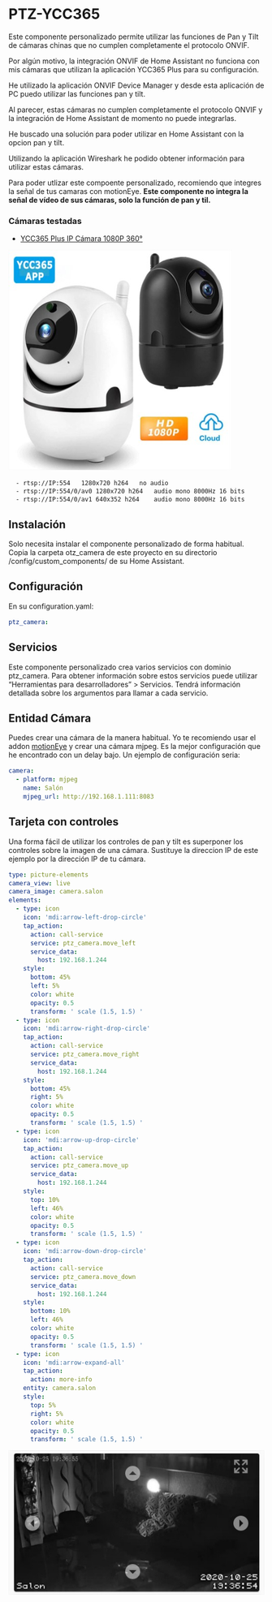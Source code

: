 # PTZ-YCC365

Este componente personalizado permite utilizar las funciones de Pan y Tilt de cámaras chinas que no cumplen completamente el protocolo ONVIF.

Por algún motivo, la integración ONVIF de Home Assistant no funciona con mis cámaras que utilizan la aplicación YCC365 Plus para su configuración.

He utilizado la aplicación ONVIF Device Manager y desde esta aplicación de PC puedo utilizar las funciones pan y tilt.

Al parecer, estas cámaras no cumplen completamente el protocolo ONVIF y la integración de Home Assistant de momento no puede integrarlas.

He buscado una solución para poder utilizar en Home Assistant con la opcion pan y tilt.

Utilizando la aplicación Wireshark he podido obtener información para utilizar estas cámaras.

Para poder utlizar este compoente personalizado, recomiendo que integres la señal de tus camaras con motionEye. **Este componente no integra la señal de vídeo de sus cámaras, solo la función de pan y til.**

### Cámaras testadas

  - [YCC365 Plus IP Cámara 1080P 360°](https://es.aliexpress.com/item/4000055767917.html)
  
![](camara360.jpg)
  
      - rtsp://IP:554	1280x720 h264	no audio
      - rtsp://IP:554/0/av0	1280x720 h264	audio mono 8000Hz 16 bits
      - rtsp://IP:554/0/av1	640x352 h264	audio mono 8000Hz 16 bits

## Instalación
Solo necesita instalar el componente personalizado de forma habitual. Copia la carpeta otz_camera de este proyecto en su directorio /config/custom_components/ de su Home Assistant.

## Configuración
En su configuration.yaml:

```yaml
ptz_camera:
```
## Servicios
Este componente personalizado crea varios servicios con dominio ptz_camera. Para obtener información sobre estos servicios puede utilizar “Herramientas para desarrolladores” > Servicios. Tendrá información detallada sobre los argumentos para llamar a cada servicio.

## Entidad Cámara

Puedes crear una cámara de la manera habitual. Yo te recomiendo usar el addon [motionEye](https://addons.community/) y crear una cámara mjpeg. Es la mejor configuración que he encontrado con un delay bajo. Un ejemplo de configuración seria:

```yaml
camera:
  - platform: mjpeg
    name: Salón
    mjpeg_url: http://192.168.1.111:8083
```

## Tarjeta con controles
Una forma fácil de utilizar los controles de pan y tilt es superponer los controles sobre la imagen de una cámara. Sustituye la direccion IP de este ejemplo por la dirección IP de tu cámara.

```yaml
type: picture-elements
camera_view: live
camera_image: camera.salon
elements:
  - type: icon
    icon: 'mdi:arrow-left-drop-circle'
    tap_action:
      action: call-service
      service: ptz_camera.move_left
      service_data:
        host: 192.168.1.244
    style:
      bottom: 45%
      left: 5%
      color: white
      opacity: 0.5
      transform: ' scale (1.5, 1.5) '
  - type: icon
    icon: 'mdi:arrow-right-drop-circle'
    tap_action:
      action: call-service
      service: ptz_camera.move_right
      service_data:
        host: 192.168.1.244
    style:
      bottom: 45%
      right: 5%
      color: white
      opacity: 0.5
      transform: ' scale (1.5, 1.5) '
  - type: icon
    icon: 'mdi:arrow-up-drop-circle'
    tap_action:
      action: call-service
      service: ptz_camera.move_up
      service_data:
        host: 192.168.1.244
    style:
      top: 10%
      left: 46%
      color: white
      opacity: 0.5
      transform: ' scale (1.5, 1.5) '
  - type: icon
    icon: 'mdi:arrow-down-drop-circle'
    tap_action:
      action: call-service
      service: ptz_camera.move_down
      service_data:
        host: 192.168.1.244
    style:
      bottom: 10%
      left: 46%
      color: white
      opacity: 0.5
      transform: ' scale (1.5, 1.5) '
  - type: icon
    icon: 'mdi:arrow-expand-all'
    tap_action:
      action: more-info
    entity: camera.salon
    style:
      top: 5%
      right: 5%
      color: white
      opacity: 0.5
      transform: ' scale (1.5, 1.5) '

```
      
![](tarjeta.jpg)
